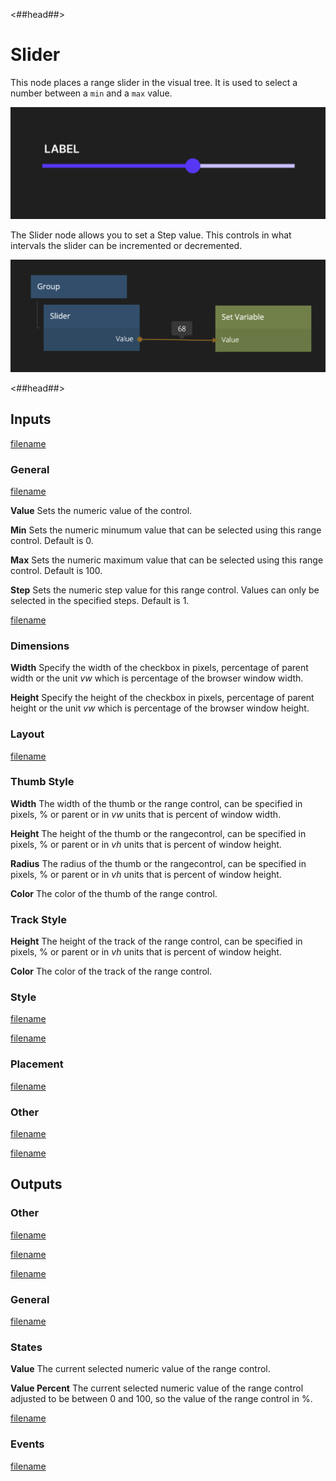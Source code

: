 <##head##>

# Slider

This node places a range slider in the visual tree. It is used to select a <span class="ndl-data">number</span> between a `min` and a `max` value.

![](./slider_visual.png ':class=img-size-l')

The <span class="ndl-node">Slider</span> node allows you to set a <span class="ndl-data">Step</span> value. This controls in what intervals the slider can be incremented or decremented.

![](./slider_node.png ':class=img-size-l')


<##head##>


## Inputs

[filename](../../visual/margin-only.md ':include')

### General

[filename](../shared-props/inputs/general/enabled.md ':include')

**Value**
Sets the numeric value of the control.

**Min**
Sets the numeric minumum value that can be selected using this range control. Default is 0.

**Max**
Sets the numeric maximum value that can be selected using this range control. Default is 100.

**Step**
Sets the numeric step value for this range control. Values can only be selected in the specified steps. Default is 1.

[filename](../../visual/alignment.md ':include')

### Dimensions

**Width**
Specify the width of the checkbox in pixels, percentage of parent width or the unit _vw_ which is percentage of the browser window width.

**Height**
Specify the height of the checkbox in pixels, percentage of parent height or the unit _vw_ which is percentage of the browser window height.

### Layout

[filename](../../visual/position.md ':include')

### Thumb Style

**Width**
The width of the thumb or the range control, can be specified in pixels, % or parent or in _vw_ units that is percent of window width.

**Height**
The height of the thumb or the rangecontrol, can be specified in pixels, % or parent or in _vh_ units that is percent of window height.

**Radius**
The radius of the thumb or the rangecontrol, can be specified in pixels, % or parent or in _vh_ units that is percent of window height.

**Color**
The color of the thumb of the range control.

### Track Style

**Height**
The height of the track of the range control, can be specified in pixels, % or parent or in _vh_ units that is percent of window height.

**Color**
The color of the track of the range control.

### Style

[filename](../../visual/visibility-styles.md ':include')

[filename](../../visual/bg-and-border-styles.md ':include')

### Placement

[filename](../../visual/placement-styles.md ':include')

### Other

[filename](../../visual/pointer-events-and-mounted.md ':include')

[filename](../../advanced-style.md ':include')

## Outputs

### Other

[filename](../../visual/child-index-and-this-outputs.md ':include')

[filename](../../visual/bounding-box-outputs.md ':include')

[filename](../../visual/mounted-outputs.md ':include')

### General

[filename](../../visual/control-id-output.md ':include')

### States

**Value**
The current selected numeric value of the range control.

**Value Percent**
The current selected numeric value of the range control adjusted to be between 0 and 100, so the value of the range control in %.

[filename](../../visual/control-states-outputs.md ':include')

### Events

[filename](../../visual/control-events-outputs.md ':include')
